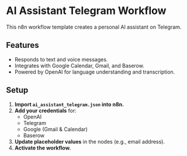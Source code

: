 # AI Assistant Telegram Workflow

This n8n workflow template creates a personal AI assistant on Telegram.

## Features

- Responds to text and voice messages.
- Integrates with Google Calendar, Gmail, and Baserow.
- Powered by OpenAI for language understanding and transcription.

## Setup

1.  **Import `ai_assistant_telegram.json` into n8n.**
2.  **Add your credentials** for:
    - OpenAI
    - Telegram
    - Google (Gmail & Calendar)
    - Baserow
3.  **Update placeholder values** in the nodes (e.g., email address).
4.  **Activate the workflow.**
